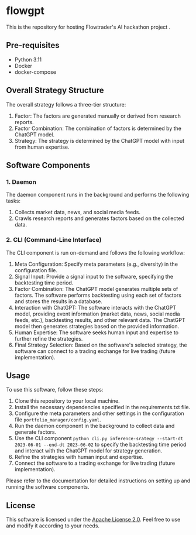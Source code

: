 # flowgpt
This is the repository for hosting Flowtrader's AI hackathon project .

## Pre-requisites

* Python 3.11
* Docker
* docker-compose

## Overall Strategy Structure
The overall strategy follows a three-tier structure:

1. Factor: The factors are generated manually or derived from research reports.
2. Factor Combination: The combination of factors is determined by the ChatGPT model.
3. Strategy: The strategy is determined by the ChatGPT model with input from human expertise.

## Software Components

### 1. Daemon
The daemon component runs in the background and performs the following tasks:

1. Collects market data, news, and social media feeds.
2. Crawls research reports and generates factors based on the collected data.

### 2. CLI (Command-Line Interface)
The CLI component is run on-demand and follows the following workflow:

1. Meta Configuration: Specify meta parameters (e.g., diversity) in the configuration file.
2. Signal Input: Provide a signal input to the software, specifying the backtesting time period.
3. Factor Combination: The ChatGPT model generates multiple sets of factors. The software performs backtesting using each set of factors and stores the results in a database.
4. Interaction with ChatGPT: The software interacts with the ChatGPT model, providing event information (market data, news, social media feeds, etc.), backtesting results, and other relevant data. The ChatGPT model then generates strategies based on the provided information.
5. Human Expertise: The software seeks human input and expertise to further refine the strategies.
6. Final Strategy Selection: Based on the software's selected strategy, the software can connect to a trading exchange for live trading (future implementation).

## Usage

To use this software, follow these steps:

1. Clone this repository to your local machine.
2. Install the necessary dependencies specified in the requirements.txt file.
3. Configure the meta parameters and other settings in the configuration file `portfolio_manager/config.yaml`.
4. Run the daemon component in the background to collect data and generate factors.
5. Use the CLI component `python cli.py inference-srategy --start-dt 2023-06-01 --end-dt 2023-06-02` to specify the backtesting time period and interact with the ChatGPT model for strategy generation.
6. Refine the strategies with human input and expertise.
7. Connect the software to a trading exchange for live trading (future implementation).

Please refer to the documentation for detailed instructions on setting up and running the software components.

## License

This software is licensed under the [Apache License 2.0](LICENSE). Feel free to use and modify it according to your needs.
